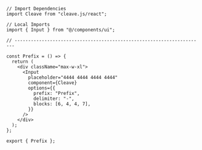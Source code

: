 ﻿```tsx
// Import Dependencies
import Cleave from "cleave.js/react";

// Local Imports
import { Input } from "@/components/ui";

// ----------------------------------------------------------------------

const Prefix = () => {
  return (
    <div className="max-w-xl">
      <Input
        placeholder="4444 4444 4444 4444"
        component={Cleave}
        options={{
          prefix: "Prefix",
          delimiter: "-",
          blocks: [6, 4, 4, 7],
        }}
      />
    </div>
  );
};

export { Prefix };

```

